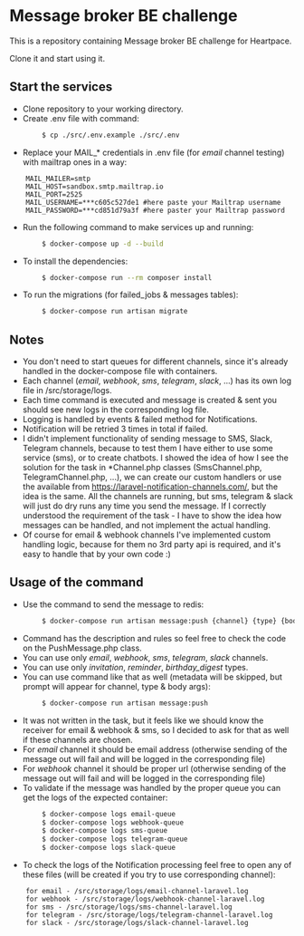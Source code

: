 # Message broker BE challenge
This is a repository containing Message broker BE challenge for Heartpace.

Clone it and start using it.

## Start the services
+ Clone repository to your working directory.
+ Create .env file with command:
```sh
        $ cp ./src/.env.example ./src/.env
```        
+ Replace your MAIL_* credentials in .env file (for *email* channel testing) with mailtrap ones in a way:
```
    MAIL_MAILER=smtp
    MAIL_HOST=sandbox.smtp.mailtrap.io
    MAIL_PORT=2525
    MAIL_USERNAME=***c605c527de1 #here paste your Mailtrap username
    MAIL_PASSWORD=***cd851d79a3f #here paster your Mailtrap password
```
+ Run the following command to make services up and running:
```sh
        $ docker-compose up -d --build
```
+ To install the dependencies:
```sh
        $ docker-compose run --rm composer install
```
+ To run the migrations (for failed_jobs & messages tables):
```sh
        $ docker-compose run artisan migrate
```
## Notes
+ You don't need to start queues for different channels, since it's already handled in the docker-compose file with containers.
+ Each channel (*email*, *webhook*, *sms*, *telegram*, *slack*, ...) has its own log file in /src/storage/logs. 
+ Each time command is executed and message is created & sent you should see new logs in the corresponding log file.
+ Logging is handled by events & failed method for Notifications.
+ Notification will be retried 3 times in total if failed.
+ I didn't implement functionality of sending message to SMS, Slack, Telegram channels, because to test them 
  I have either to use some service (sms), or to create chatbots.
  I showed the idea of how I see the solution for the task in *Channel.php classes (SmsChannel.php, TelegramChannel.php, ...),
  we can create our custom handlers or use the available from https://laravel-notification-channels.com/, but the idea is the same.
  All the channels are running, but sms, telegram & slack will just do dry runs any time you send the message.
  If I correctly understood the requirement of the task - I have to show the idea how messages can be handled, and not implement the actual handling.
+ Of course for email & webhook channels I've implemented custom handling logic, because for them no 3rd party api is required, and it's easy to handle that by your own code :)
## Usage of the command
+ Use the command to send the message to redis:
```sh
        $ docker-compose run artisan message:push {channel} {type} {body} {metadata?*}
```
+ Command has the description and rules so feel free to check the code on the PushMessage.php class.
+ You can use only *email*, *webhook*, *sms*, *telegram*, *slack* channels.
+ You can use only *invitation*, *reminder*, *birthday_digest* types.
+ You can use command like that as well (metadata will be skipped, but prompt will appear for channel, type & body args):
```sh
        $ docker-compose run artisan message:push
```
+ It was not written in the task, but it feels like we should know the receiver for email & webhook & sms, so I decided to ask for that as well if these channels are chosen.
+ For *email* channel it should be email address (otherwise sending of the message out will fail and will be logged in the corresponding file)
+ For *webhook* channel it should be proper url (otherwise sending of the message out will fail and will be logged in the corresponding file)
+ To validate if the message was handled by the proper queue you can get the logs of the expected container:
```sh
        $ docker-compose logs email-queue
        $ docker-compose logs webhook-queue
        $ docker-compose logs sms-queue
        $ docker-compose logs telegram-queue
        $ docker-compose logs slack-queue
```
+ To check the logs of the Notification processing feel free to open any of these files (will be created if you try to use corresponding channel):
```
    for email - /src/storage/logs/email-channel-laravel.log
    for webhook - /src/storage/logs/webhook-channel-laravel.log
    for sms - /src/storage/logs/sms-channel-laravel.log
    for telegram - /src/storage/logs/telegram-channel-laravel.log
    for slack - /src/storage/logs/slack-channel-laravel.log
```